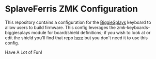 # SplaveFerris ZMK Configuration

This repository contains a configuration for the [BiggieSplays](https://github.com/jusdisgi/BiggieSplays) keyboard to allow users to build firmware. This config leverages the zmk-keyboards-biggiesplays module for board/shield definitions; if you wish to look at or edit the shield you'll find that repo [here](https://github.com/jusdisgi/zmk-keyboards-biggiesplays) but you don't need it to use this config.

Have A Lot of Fun!